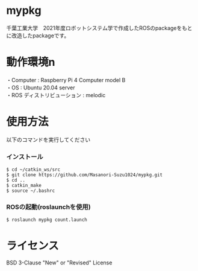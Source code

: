 # mypkg
千葉工業大学　2021年度ロボットシステム学で作成したROSのpackageをもとに改造したpackageです。  
  
# 動作環境n  
・Computer : Raspberry Pi 4 Computer model B   
・OS : Ubuntu 20.04 server  
・ROS ディストリビューション : melodic  

# 使用方法  
以下のコマンドを実行してください  
### インストール  
  
  ```
  $ cd ~/catkin_ws/src
  $ git clone https://github.com/Masanori-Suzu1024/mypkg.git
  $ cd ..
  $ catkin_make
  $ source ~/.bashrc
  ```  
### ROSの起動(roslaunchを使用)  
```  
$ roslaunch mypkg count.launch
```



# ライセンス  
BSD 3-Clause "New" or "Revised" License  

